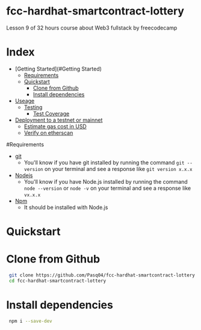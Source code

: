 # fcc-hardhat-smartcontract-lottery
Lesson 9 of 32 hours course about Web3 fullstack by freecodecamp

# Index

- [Getting Started](#Getting Started)
  - [Requirements](#requirements)
  - [Quickstart](#quickstart)
    - [Clone from Github](#clone-from-github)
    - [Install dependencies](#install-dependencies)
- [Useage](#useage)
  - [Testing](#testing)
    - [Test Coverage](#test-coverage)
- [Deployment to a testnet or mainnet](#deployment-to-a-testnet-or-mainnet)
    - [Estimate gas cost in USD](#estimate-gas-cost-in-usd)
  - [Verify on etherscan](#verify-on-etherscan)
  
 #Requirements
  - [git](https://git-scm.com/book/en/v2/Getting-Started-Installing-Git)
    - You'll know if you have git installed by running the command `git --version` on your terminal and see a response like `git version x.x.x`
  - [Nodejs](https://nodejs.org/en/)
    - You'll know if you have Node.js installed by running the command `node --version` or `node -v` on your terminal and see a response like `vx.x.x`
  - [Npm](https://www.npmjs.com/)
    - It should be installed with Node.js
 
 # Quickstart
 
 # Clone from Github
 
 ```bash
  git clone https://github.com/Pasq04/fcc-hardhat-smartcontract-lottery
  cd fcc-hardhat-smartcontract-lottery
 ```
 
 # Install dependencies
 
 ```bash
  npm i --save-dev
 ```
